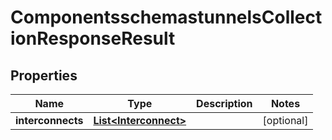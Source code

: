 # ComponentsschemastunnelsCollectionResponseResult

## Properties
Name | Type | Description | Notes
------------ | ------------- | ------------- | -------------
**interconnects** | [**List&lt;Interconnect&gt;**](Interconnect.md) |  |  [optional]
